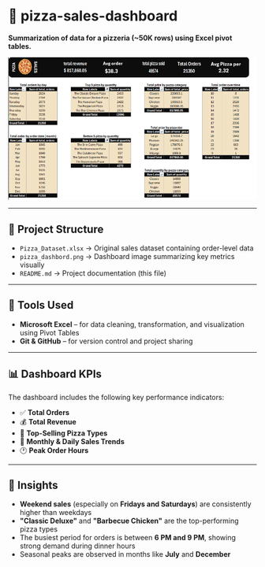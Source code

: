 # 🍕 pizza-sales-dashboard

**Summarization of data for a pizzeria (~50K rows) using Excel pivot tables.**

![Dashboard Preview](pizza_dashbord.png)


---

## 📁 Project Structure

- `Pizza_Dataset.xlsx` → Original sales dataset containing order-level data
- `pizza_dashbord.png` → Dashboard image summarizing key metrics visually
- `README.md` → Project documentation (this file)

---

## 🧰 Tools Used

- **Microsoft Excel** – for data cleaning, transformation, and visualization using Pivot Tables
- **Git & GitHub** – for version control and project sharing

---

## 📊 Dashboard KPIs

The dashboard includes the following key performance indicators:

- ✅ **Total Orders**
- 💰 **Total Revenue**
- 🍕 **Top-Selling Pizza Types**
- 📆 **Monthly & Daily Sales Trends**
- 🕐 **Peak Order Hours**

---

## 🧠 Insights

- **Weekend sales** (especially on **Fridays and Saturdays**) are consistently higher than weekdays
- **"Classic Deluxe"** and **"Barbecue Chicken"** are the top-performing pizza types
- The busiest period for orders is between **6 PM and 9 PM**, showing strong demand during dinner hours
- Seasonal peaks are observed in months like **July** and **December**
